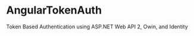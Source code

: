 AngularTokenAuth
================

Token Based Authentication using ASP.NET Web API 2, Owin, and Identity
